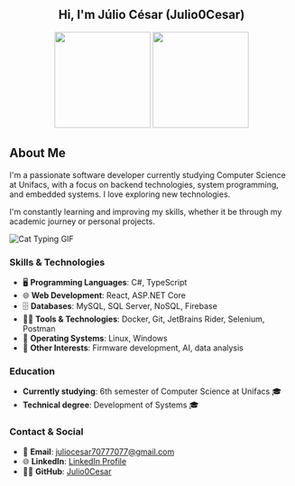 <div align="center">
  <h2>Hi, I'm Júlio César (Julio0Cesar)</h2>
</div>

<div align="center">
  <a href="https://github.com/Julio0Cesar"></a>
  <img height="170em" src="https://github-readme-stats-sigma-five.vercel.app/api?username=Julio0Cesar&show_icons=true&theme=dark&include_all_commits=true&count_private=true"/>
  <img height="170em" src="https://github-readme-stats-sigma-five.vercel.app/api/top-langs/?username=Julio0Cesar&layout=compact&langs_count=7&theme=dark"/>
</div>

## About Me

I'm a passionate software developer currently studying Computer Science at Unifacs, with a focus on backend technologies, system programming, and embedded systems. I love exploring new technologies.

I'm constantly learning and improving my skills, whether it be through my academic journey or personal projects.

![Cat Typing GIF](https://media1.tenor.com/m/g3y2q5VQxvAAAAAC/cat-computer.gif)

### Skills & Technologies

- 🖥️ **Programming Languages**: C#, TypeScript
- 🌐 **Web Development**: React, ASP.NET Core
- 🗄️ **Databases**: MySQL, SQL Server, NoSQL, Firebase
- 🧑‍💻 **Tools & Technologies**: Docker, Git, JetBrains Rider, Selenium, Postman
- 🐧 **Operating Systems**: Linux, Windows
- 🤖 **Other Interests**: Firmware development, AI, data analysis

### Education

- **Currently studying**: 6th semester of Computer Science at Unifacs 🎓
- **Technical degree**: Development of Systems 🎓

### Contact & Social

- 📧 **Email**: [juliocesar70777077@gmail.com](mailto:juliocesar70777077@gmail.com)
- 🌐 **LinkedIn**: [LinkedIn Profile](https://www.linkedin.com/in/júlio-rios/)
- 🧑‍💻 **GitHub**: [Julio0Cesar](https://github.com/Julio0Cesar)

